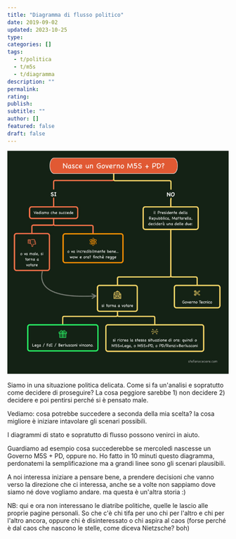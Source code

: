 ```yaml
---
title: "Diagramma di flusso politico"
date: 2019-09-02
updated: 2023-10-25
type: 
categories: []
tags:
  - t/politica
  - t/m5s
  - t/diagramma
description: ""
permalink: 
rating: 
publish: 
subtitle: ""
author: []
featured: false
draft: false
---
```

![](../../../assets/img/post/2019/diagramma_politico_m5s_2019.jpg)

Siamo in una situazione politica delicata.
Come si fa un'analisi e sopratutto come decidere di proseguire?
La cosa peggiore sarebbe 1) non decidere 2) decidere e poi pentirsi perché si è pensato male.

Vediamo: cosa potrebbe succedere a seconda della mia scelta?
la cosa migliore è iniziare intavolare gli scenari possibili.

I diagrammi di stato e sopratutto di flusso possono venirci in aiuto.

Guardiamo ad esempio cosa succederebbe se mercoledì nascesse un Governo M5S + PD, oppure no.
Ho fatto in 10 minuti questo diagramma, perdonatemi la semplificazione ma a grandi linee sono gli scenari plausibili.

A noi interessa iniziare a pensare bene, a prendere decisioni che vanno verso la direzione che ci interessa, anche se a volte non sappiamo dove siamo né dove vogliamo andare. ma questa è un'altra storia :)

NB: qui e ora non interessano le diatribe politiche, quelle le lascio alle proprie pagine personali. So che c'è chi tifa per uno chi per l'altro e chi per l'altro ancora, oppure chi è disinteressato o chi aspira al caos (forse perché è dal caos che nascono le stelle, come diceva Nietzsche? boh)
